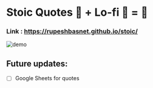 # Stoic Quotes 📖 + Lo-fi 🎼  = 🤩

### Link : https://rupeshbasnet.github.io/stoic/

![demo](https://user-images.githubusercontent.com/26423462/130371938-3076a06c-661f-47ba-a1cb-599da9d090d0.png)

## Future updates: 

- [ ] Google Sheets for quotes
